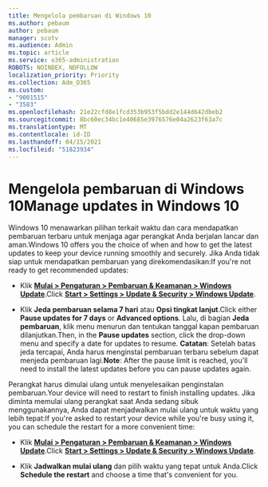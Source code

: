 ```yaml
---
title: Mengelola pembaruan di Windows 10
ms.author: pebaum
author: pebaum
manager: scotv
ms.audience: Admin
ms.topic: article
ms.service: o365-administration
ROBOTS: NOINDEX, NOFOLLOW
localization_priority: Priority
ms.collection: Adm_O365
ms.custom:
- "9001515"
- "3583"
ms.openlocfilehash: 21e22cfd8e1fcd353b953f5bdd2e144d642dbeb2
ms.sourcegitcommit: 8bc60ec34bc1e40685e3976576e04a2623f63a7c
ms.translationtype: MT
ms.contentlocale: id-ID
ms.lasthandoff: 04/15/2021
ms.locfileid: "51823934"
---
```

# <a name="manage-updates-in-windows-10"></a><span data-ttu-id="fb6d9-102">Mengelola pembaruan di Windows 10</span><span class="sxs-lookup"><span data-stu-id="fb6d9-102">Manage updates in Windows 10</span></span>

<span data-ttu-id="fb6d9-103">Windows 10 menawarkan pilihan terkait waktu dan cara mendapatkan pembaruan terbaru untuk menjaga agar perangkat Anda berjalan lancar dan aman.</span><span class="sxs-lookup"><span data-stu-id="fb6d9-103">Windows 10 offers you the choice of when and how to get the latest updates to keep your device running smoothly and securely.</span></span> <span data-ttu-id="fb6d9-104">Jika Anda tidak siap untuk mendapatkan pembaruan yang direkomendasikan:</span><span class="sxs-lookup"><span data-stu-id="fb6d9-104">If you're not ready to get recommended updates:</span></span>

- <span data-ttu-id="fb6d9-105">Klik **[ Mulai > Pengaturan > Pembaruan & Keamanan > Windows Update](ms-settings:windowsupdate)**.</span><span class="sxs-lookup"><span data-stu-id="fb6d9-105">Click **[Start > Settings > Update & Security > Windows Update](ms-settings:windowsupdate)**.</span></span>

- <span data-ttu-id="fb6d9-106">Klik **Jeda pembaruan selama 7 hari** atau **Opsi tingkat lanjut**.</span><span class="sxs-lookup"><span data-stu-id="fb6d9-106">Click either **Pause updates for 7 days** or **Advanced options**.</span></span> <span data-ttu-id="fb6d9-107">Lalu, di bagian **Jeda pembaruan**, klik menu menurun dan tentukan tanggal kapan pembaruan dilanjutkan.</span><span class="sxs-lookup"><span data-stu-id="fb6d9-107">Then, in the **Pause updates** section, click the drop-down menu and specify a date for updates to resume.</span></span> <span data-ttu-id="fb6d9-108">**Catatan**: Setelah batas jeda tercapai, Anda harus menginstal pembaruan terbaru sebelum dapat menjeda pembaruan lagi.</span><span class="sxs-lookup"><span data-stu-id="fb6d9-108">**Note**: After the pause limit is reached, you'll need to install the latest updates before you can pause updates again.</span></span>

<span data-ttu-id="fb6d9-109">Perangkat harus dimulai ulang untuk menyelesaikan penginstalan pembaruan.</span><span class="sxs-lookup"><span data-stu-id="fb6d9-109">Your device will need to restart to finish installing updates.</span></span> <span data-ttu-id="fb6d9-110">Jika diminta memulai ulang perangkat saat Anda sedang sibuk menggunakannya, Anda dapat menjadwalkan mulai ulang untuk waktu yang lebih tepat:</span><span class="sxs-lookup"><span data-stu-id="fb6d9-110">If you're asked to restart your device while you're busy using it, you can schedule the restart for a more convenient time:</span></span>

- <span data-ttu-id="fb6d9-111">Klik **[ Mulai > Pengaturan > Pembaruan & Keamanan > Windows Update](ms-settings:windowsupdate)**.</span><span class="sxs-lookup"><span data-stu-id="fb6d9-111">Click **[Start > Settings > Update & Security > Windows Update](ms-settings:windowsupdate)**.</span></span>

- <span data-ttu-id="fb6d9-112">Klik **Jadwalkan mulai ulang** dan pilih waktu yang tepat untuk Anda.</span><span class="sxs-lookup"><span data-stu-id="fb6d9-112">Click **Schedule the restart** and choose a time that's convenient for you.</span></span>
